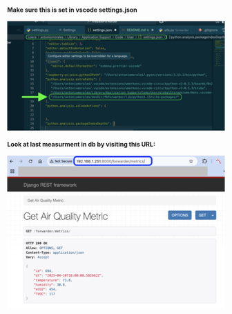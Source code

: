 #### Make sure this is set in vscode settings.json

![settings.json](/images/01.png)

#### Look at last measurment in db by visiting this URL:

![Latest measurement](/images/03.png)

